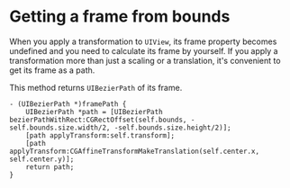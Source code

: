 # Getting a frame from bounds

When you apply a transformation to `UIView`, its frame property becomes undefined and you need to calculate its frame by yourself. If you apply a transformation more than just a scaling or a translation, it's convenient to get its frame as a path.

This method returns `UIBezierPath` of its frame.

    - (UIBezierPath *)framePath {
        UIBezierPath *path = [UIBezierPath bezierPathWithRect:CGRectOffset(self.bounds, -self.bounds.size.width/2, -self.bounds.size.height/2)];
        [path applyTransform:self.transform];
        [path applyTransform:CGAffineTransformMakeTranslation(self.center.x, self.center.y)];
        return path;
    }
